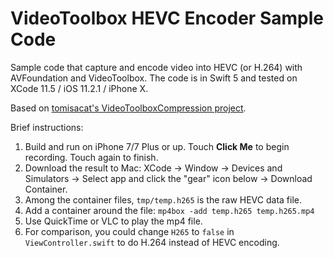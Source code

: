 # VideoToolbox HEVC Encoder Sample Code

Sample code that capture and encode video into HEVC (or H.264) with AVFoundation and VideoToolbox. The code is in Swift 5 and tested on XCode 11.5 / iOS 11.2.1 / iPhone X.

Based on [tomisacat's VideoToolboxCompression project](https://github.com/tomisacat/VideoToolboxCompression).

Brief instructions:
 1. Build and run on iPhone 7/7 Plus or up. Touch **Click Me** to begin recording. Touch again to finish.
 2. Download the result to Mac: XCode -> Window -> Devices and Simulators -> Select app and click the "gear" icon below -> Download Container.
 3. Among the container files, `tmp/temp.h265` is the raw HEVC data file.
 4. Add a container around the file: `mp4box -add temp.h265 temp.h265.mp4`
 5. Use QuickTime or VLC to play the mp4 file.
 6. For comparison, you could change `H265` to `false` in `ViewController.swift` to do H.264 instead of HEVC encoding.

